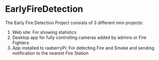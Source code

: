 ﻿# EarlyFireDetection
The Early Fire Detection Project consists of 3 different mini projects:
1. Web site: For showing statistics
2. Desktop app for fully controlling cameras added by admins or Fire Fighters
3. App installed to rasberryPi: For detecting Fire and Smoke and sending notification to the nearest Fire Station 
